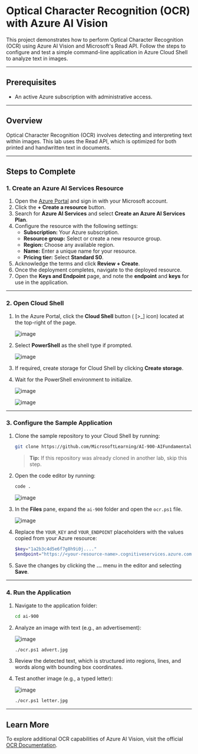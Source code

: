 # Optical Character Recognition (OCR) with Azure AI Vision  

This project demonstrates how to perform Optical Character Recognition (OCR) using Azure AI Vision and Microsoft's Read API. Follow the steps to configure and test a simple command-line application in Azure Cloud Shell to analyze text in images.  

---

## Prerequisites  
- An active Azure subscription with administrative access.  

---

## Overview  
Optical Character Recognition (OCR) involves detecting and interpreting text within images. This lab uses the Read API, which is optimized for both printed and handwritten text in documents.  

---

## Steps to Complete  

### 1. Create an Azure AI Services Resource  

1. Open the [Azure Portal](https://portal.azure.com) and sign in with your Microsoft account.  
2. Click the **+ Create a resource** button.  
3. Search for **Azure AI Services** and select **Create an Azure AI Services Plan**.  
4. Configure the resource with the following settings:  
   - **Subscription:** Your Azure subscription.  
   - **Resource group:** Select or create a new resource group.  
   - **Region:** Choose any available region.  
   - **Name:** Enter a unique name for your resource.  
   - **Pricing tier:** Select **Standard S0**.  
5. Acknowledge the terms and click **Review + Create**.  
6. Once the deployment completes, navigate to the deployed resource.  
7. Open the **Keys and Endpoint** page, and note the **endpoint** and **keys** for use in the application.  

---

### 2. Open Cloud Shell  

1. In the Azure Portal, click the **Cloud Shell** button ( [>_] icon) located at the top-right of the page. 
   
   ![image](https://github.com/user-attachments/assets/d5bac81f-e022-4ba6-b53d-02be82c8e38b)
 
2. Select **PowerShell** as the shell type if prompted.  
   
   ![image](https://github.com/user-attachments/assets/589a344b-dcc1-497f-a633-437665111267)
 
3. If required, create storage for Cloud Shell by clicking **Create storage**.  
4. Wait for the PowerShell environment to initialize.  

   ![image](https://github.com/user-attachments/assets/29d3cc5c-b571-4dd9-b9da-9718385ed2b3)

   ![image](https://github.com/user-attachments/assets/20434023-f64e-4afa-9585-05e8512fee4f)



---

### 3. Configure the Sample Application  

1. Clone the sample repository to your Cloud Shell by running:  
   ```bash
   git clone https://github.com/MicrosoftLearning/AI-900-AIFundamentals ai-900
   ```  
   > **Tip:** If this repository was already cloned in another lab, skip this step.  

2. Open the code editor by running:  
   ```bash
   code .
   ```  
   ![image](https://github.com/user-attachments/assets/83731c9b-462b-46cf-bba1-aa04c383e258)


3. In the **Files** pane, expand the `ai-900` folder and open the `ocr.ps1` file.
   
   ![image](https://github.com/user-attachments/assets/fd3d4dd8-52e6-42b0-9129-d200c339c334)
  

4. Replace the `YOUR_KEY` and `YOUR_ENDPOINT` placeholders with the values copied from your Azure resource:  
   ```powershell
   $key="1a2b3c4d5e6f7g8h9i0j...."    
   $endpoint="https://<your-resource-name>.cognitiveservices.azure.com/"
   ```  

5. Save the changes by clicking the **...** menu in the editor and selecting **Save**.  

---

### 4. Run the Application  

1. Navigate to the application folder:  
   ```bash
   cd ai-900
   ```  

2. Analyze an image with text (e.g., an advertisement):
   
   ![image](https://github.com/user-attachments/assets/452620f6-aa3b-4ae6-bf28-eb934e7e801e)

  
   ```bash
   ./ocr.ps1 advert.jpg
   ```  

3. Review the detected text, which is structured into regions, lines, and words along with bounding box coordinates.  

4. Test another image (e.g., a typed letter):

   ![image](https://github.com/user-attachments/assets/ca702741-5231-4443-9271-f2c6222a0087)

   ```bash
   ./ocr.ps1 letter.jpg
   ```  

---

## Learn More  
To explore additional OCR capabilities of Azure AI Vision, visit the official [OCR Documentation](https://learn.microsoft.com/en-us/azure/cognitive-services/computer-vision/overview-ocr).  
